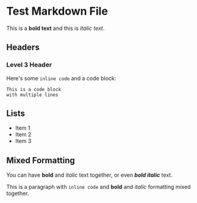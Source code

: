 # Test Markdown File

This is a **bold text** and this is *italic text*.

## Headers

### Level 3 Header

Here's some `inline code` and a code block:

```
This is a code block
with multiple lines
```

## Lists

- Item 1
- Item 2
- Item 3

## Mixed Formatting

You can have **bold** and *italic* text together, or even ***bold italic*** text.

This is a paragraph with `inline code` and **bold** and *italic* formatting mixed together. 